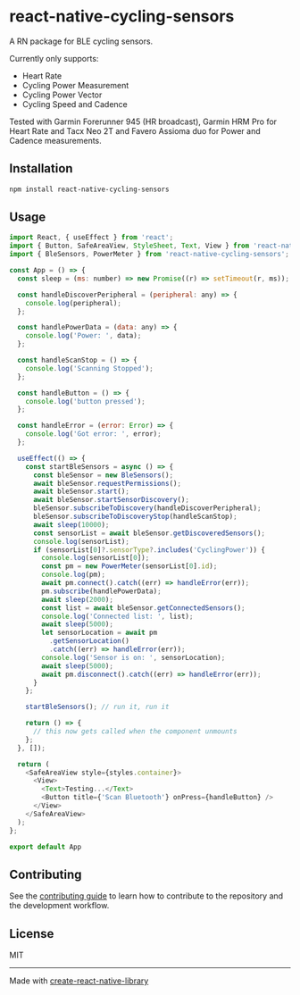 # react-native-cycling-sensors

A RN package for BLE cycling sensors.

Currently only supports:
- Heart Rate
- Cycling Power Measurement
- Cycling Power Vector
- Cycling Speed and Cadence

Tested with Garmin Forerunner 945 (HR broadcast), Garmin HRM Pro for Heart Rate and Tacx Neo 2T and Favero Assioma duo for Power and Cadence measurements.

## Installation

```sh
npm install react-native-cycling-sensors
```

## Usage

```js
import React, { useEffect } from 'react';
import { Button, SafeAreaView, StyleSheet, Text, View } from 'react-native';
import { BleSensors, PowerMeter } from 'react-native-cycling-sensors';

const App = () => {
  const sleep = (ms: number) => new Promise((r) => setTimeout(r, ms));

  const handleDiscoverPeripheral = (peripheral: any) => {
    console.log(peripheral);
  };

  const handlePowerData = (data: any) => {
    console.log('Power: ', data);
  };

  const handleScanStop = () => {
    console.log('Scanning Stopped');
  };

  const handleButton = () => {
    console.log('button pressed');
  };

  const handleError = (error: Error) => {
    console.log('Got error: ', error);
  };

  useEffect(() => {
    const startBleSensors = async () => {
      const bleSensor = new BleSensors();
      await bleSensor.requestPermissions();
      await bleSensor.start();
      await bleSensor.startSensorDiscovery();
      bleSensor.subscribeToDiscovery(handleDiscoverPeripheral);
      bleSensor.subscribeToDiscoveryStop(handleScanStop);
      await sleep(10000);
      const sensorList = await bleSensor.getDiscoveredSensors();
      console.log(sensorList);
      if (sensorList[0]?.sensorType?.includes('CyclingPower')) {
        console.log(sensorList[0]);
        const pm = new PowerMeter(sensorList[0].id);
        console.log(pm);
        await pm.connect().catch((err) => handleError(err));
        pm.subscribe(handlePowerData);
        await sleep(2000);
        const list = await bleSensor.getConnectedSensors();
        console.log('Connected list: ', list);
        await sleep(5000);
        let sensorLocation = await pm
          .getSensorLocation()
          .catch((err) => handleError(err));
        console.log('Sensor is on: ', sensorLocation);
        await sleep(5000);
        await pm.disconnect().catch((err) => handleError(err));
      }
    };

    startBleSensors(); // run it, run it

    return () => {
      // this now gets called when the component unmounts
    };
  }, []);

  return (
    <SafeAreaView style={styles.container}>
      <View>
        <Text>Testing...</Text>
        <Button title={'Scan Bluetooth'} onPress={handleButton} />
      </View>
    </SafeAreaView>
  );
};

export default App
```

## Contributing

See the [contributing guide](CONTRIBUTING.md) to learn how to contribute to the repository and the development workflow.

## License

MIT

---

Made with [create-react-native-library](https://github.com/callstack/react-native-builder-bob)
